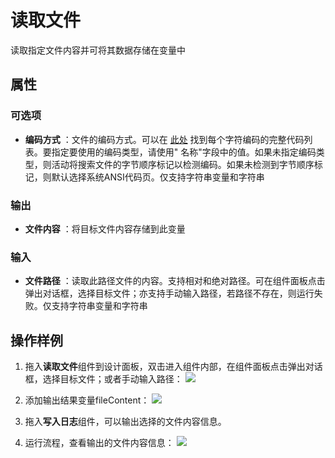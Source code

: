 # 读取文件

读取指定文件内容并可将其数据存储在变量中

## 属性

### 可选项
- **编码方式** ：文件的编码方式。可以在 [此处](../../Appendix/Encoding.md?_v=v2020.4) 找到每个字符编码的完整代码列表。要指定要使用的编码类型，请使用&quot; 名称&quot;字段中的值。如果未指定编码类型，则活动将搜索文件的字节顺序标记以检测编码。如果未检测到字节顺序标记，则默认选择系统ANSI代码页。仅支持字符串变量和字符串

### 输出

- **文件内容** ：将目标文件内容存储到此变量

### 输入

- **文件路径** ：读取此路径文件的内容。支持相对和绝对路径。可在组件面板点击弹出对话框，选择目标文件；亦支持手动输入路径，若路径不存在，则运行失败。仅支持字符串变量和字符串

## 操作样例
1. 拖入**读取文件**组件到设计面板，双击进入组件内部，在组件面板点击弹出对话框，选择目标文件；或者手动输入路径：
![](https://docimages.blob.core.chinacloudapi.cn/images/Activities/readFile-1.png)

2. 添加输出结果变量fileContent：
![](https://docimages.blob.core.chinacloudapi.cn/images/Activities/readFile-2.png)

3. 拖入**写入日志**组件，可以输出选择的文件内容信息。

4. 运行流程，查看输出的文件内容信息：
![](https://docimages.blob.core.chinacloudapi.cn/images/Activities/readFile-3.png)

